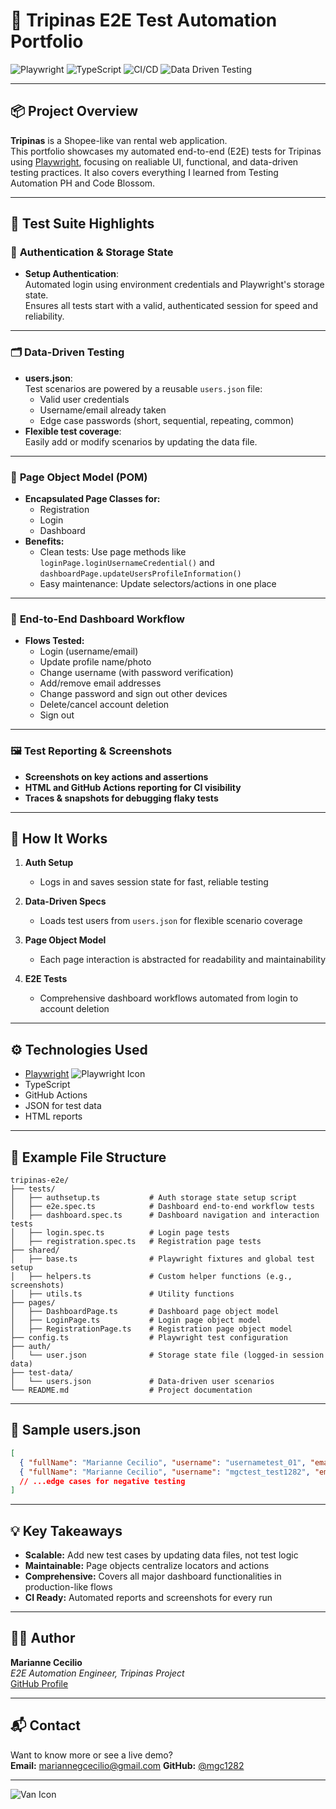 # 🚐 Tripinas E2E Test Automation Portfolio

![Playwright](https://img.shields.io/badge/Playwright-Testing-green?logo=playwright)
![TypeScript](https://img.shields.io/badge/TypeScript-Strong-blue?logo=typescript)
![CI/CD](https://img.shields.io/badge/GitHub%20Actions-CI%2FCD-blue?logo=githubactions)
![Data Driven Testing](https://img.shields.io/badge/Data%20Driven-Testing-orange?logo=json)

---

## 📦 Project Overview

**Tripinas** is a Shopee-like van rental web application.  
This portfolio showcases my automated end-to-end (E2E) tests for Tripinas using [Playwright](https://playwright.dev/), focusing on realiable UI, functional, and data-driven testing practices. It also covers everything I learned from Testing Automation PH and Code Blossom.

---

## 🧪 Test Suite Highlights

### 🔑 **Authentication & Storage State**

- **Setup Authentication**:  
  Automated login using environment credentials and Playwright's storage state.  
  Ensures all tests start with a valid, authenticated session for speed and reliability.

---

### 🗂️ **Data-Driven Testing**

- **users.json**:  
  Test scenarios are powered by a reusable `users.json` file:
  - Valid user credentials
  - Username/email already taken
  - Edge case passwords (short, sequential, repeating, common)
- **Flexible test coverage**:  
  Easily add or modify scenarios by updating the data file.

---

### 🧩 **Page Object Model (POM)**

- **Encapsulated Page Classes for:**
  - Registration
  - Login
  - Dashboard
- **Benefits:**
  - Clean tests: Use page methods like `loginPage.loginUsernameCredential()` and `dashboardPage.updateUsersProfileInformation()`
  - Easy maintenance: Update selectors/actions in one place

---

### 🏁 **End-to-End Dashboard Workflow**

- **Flows Tested:**
  - Login (username/email)
  - Update profile name/photo
  - Change username (with password verification)
  - Add/remove email addresses
  - Change password and sign out other devices
  - Delete/cancel account deletion
  - Sign out

---

### 🖼️ **Test Reporting & Screenshots**

- **Screenshots on key actions and assertions**
- **HTML and GitHub Actions reporting for CI visibility**
- **Traces & snapshots for debugging flaky tests**

---

## 🚀 How It Works

1. **Auth Setup**  
   - Logs in and saves session state for fast, reliable testing

2. **Data-Driven Specs**  
   - Loads test users from `users.json` for flexible scenario coverage

3. **Page Object Model**  
   - Each page interaction is abstracted for readability and maintainability

4. **E2E Tests**  
   - Comprehensive dashboard workflows automated from login to account deletion

---

## ⚙️ Technologies Used

- [Playwright](https://playwright.dev/) ![Playwright Icon](https://playwright.dev/img/playwright-logo.svg)
- TypeScript
- GitHub Actions
- JSON for test data
- HTML reports

---

## 📁 Example File Structure

```plaintext
tripinas-e2e/
├── tests/
│   ├── authsetup.ts           # Auth storage state setup script
│   ├── e2e.spec.ts            # Dashboard end-to-end workflow tests
│   ├── dashboard.spec.ts      # Dashboard navigation and interaction tests
│   ├── login.spec.ts          # Login page tests
│   ├── registration.spec.ts   # Registration page tests
├── shared/
│   ├── base.ts                # Playwright fixtures and global test setup
│   ├── helpers.ts             # Custom helper functions (e.g., screenshots)
│   ├── utils.ts               # Utility functions
├── pages/
│   ├── DashboardPage.ts       # Dashboard page object model
│   ├── LoginPage.ts           # Login page object model
│   ├── RegistrationPage.ts    # Registration page object model
├── config.ts                  # Playwright test configuration
├── auth/
│   └── user.json              # Storage state file (logged-in session data)
├── test-data/
│   └── users.json             # Data-driven user scenarios
└── README.md                  # Project documentation
```

---

## 📝 Sample users.json

```json
[
  { "fullName": "Marianne Cecilio", "username": "usernametest_01", "email": "username@test.com", "password": "mgctest0812" },
  { "fullName": "Marianne Cecilio", "username": "mgctest_test1282", "email": "testing1982@test.com", "password": "mgctest0812" },
  // ...edge cases for negative testing
]
```

---

## 💡 Key Takeaways

- **Scalable:** Add new test cases by updating data files, not test logic
- **Maintainable:** Page objects centralize locators and actions
- **Comprehensive:** Covers all major dashboard functionalities in production-like flows
- **CI Ready:** Automated reports and screenshots for every run

---

## 👩‍💻 Author

**Marianne Cecilio**  
_E2E Automation Engineer, Tripinas Project_  
[GitHub Profile](https://github.com/mgc1282)

---

## 📬 Contact

Want to know more or see a live demo?  
**Email:** mariannegcecilio@gmail.com
**GitHub:** [@mgc1282](https://github.com/mgc1282)

---

![Van Icon](https://img.icons8.com/external-wanicon-flat-wanicon/64/000000/external-van-delivery-wanicon-flat-wanicon.png)

